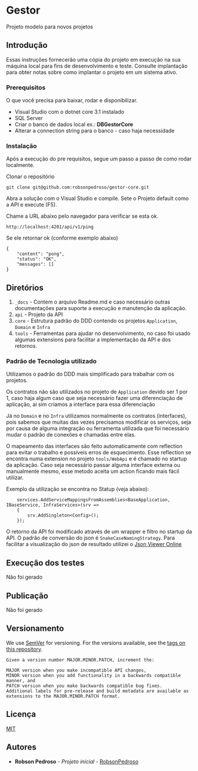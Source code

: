 # Gestor

Projeto modelo para novos projetos

## Introdução

Essas instruções fornecerão uma cópia do projeto em execução na sua máquina local para fins de desenvolvimento e teste.
Consulte implantação para obter notas sobre como implantar o projeto em um sistema ativo.

### Prerequisitos

O que você precisa para baixar, rodar e disponibilizar.

* Visual Studio com o dotnet core 3.1 instalado
* SQL Server
* Criar o banco de dados local ex.: **DBGestorCore**
* Alterar a connection string para o banco - caso haja necessidade

### Instalação

Após a execução do pre requisitos, segue um passo a passo de como rodar localmente.

Clonar o repositório

```
git clone git@github.com:robsonpedroso/gestor-core.git
```

Abra a solução com o Visual Studio e compile.
Sete o Projeto default como a API e execute (F5).


Chame a URL abaixo pelo navegador para verificar se esta ok.

```
http://localhost:4201/api/v1/ping
```

Se ele retornar ok (conforme exemplo abaixo)

```
{
    "content": "pong",
    "status": "OK",
    "messages": []
}
```
## Diretórios

1. `_docs` - Contem o arquivo Readme.md e caso necessário outras documentações para suporte a execução e manutenção da aplicação.
2. `api` - Projeto da API
3. `core` - Estrutura padrão do DDD contendo os projetos `Application`, `Domain` e `Infra`
4. `tools` - Ferramentas para ajudar no desenvolvimento, no caso foi usado algumas extensions para facilitar a implementação da API e dos retornos.

### Padrão de Tecnologia utilizado

Utilizamos o padrão do DDD mais simplificado para trabalhar com os projetos.

Os contratos não são utilizados no projeto de `Application` devido ser 1 por 1, caso haja algum caso que seja necessário fazer uma diferenciação de aplicação, ai sim criamos a interface para essa diferenciação

Já no `Domain` e no `Infra` utilizamos normalmente os contratos (interfaces), pois sabemos que muitas das vezes precisamos modificar os serviços, seja por causa de alguma integração ou ferramenta utilizada que foi necessário mudar o padrão de conexões e chamadas entre elas.

O mapeamento das interfaces são feito automaticamente com reflection para evitar o trabalho e possíveis erros de esquecimento.
Esse reflection se encontra numa extension no projeto `tools/WebApi` e é chamado no startup da aplicação.
Caso seja necessário passar alguma interface externa ou manualmente mesmo, esse metodo aceita um action ficando mais fácil utilizar.

Exemplo da utilização se encontra no Statup (veja abaixo):
```
	services.AddServiceMappingsFromAssemblies<BaseApplication, IBaseService, InfraServices>(srv =>
    {
        srv.AddSingleton<Config>();
    });
```

O retorno da API foi modificado através de um wrapper e filtro no startup da API.
O padrão de conversão do json é `SnakeCaseNamingStrategy`.
Para facilitar a visualização do json de resultado utilizei o [Json Viewer Online](http://jsonviewer.stack.hu/)

## Execução dos testes

Não foi gerado

## Publicação

Não foi gerado

## Versionamento

We use [SemVer](http://semver.org/) for versioning. For the versions available, see the [tags on this repository](https://github.com/your/project/tags). 

```
Given a version number MAJOR.MINOR.PATCH, increment the:

MAJOR version when you make incompatible API changes,
MINOR version when you add functionality in a backwards compatible manner, and
PATCH version when you make backwards compatible bug fixes.
Additional labels for pre-release and build metadata are available as extensions to the MAJOR.MINOR.PATCH format.
```

## Licença

[MIT](https://gist.github.com/robsonpedroso/98dc906d5896711f07a9cffbcc2776ea)

## Autores

* **Robson Pedroso** - *Projeto inicial* - [RobsonPedroso](https://github.com/robsonpedroso)
